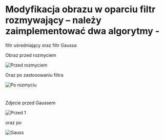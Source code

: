 #  Modyfikacja obrazu w oparciu filtr rozmywający – należy zaimplementować dwa algorytmy -
filtr uśredniający oraz filtr Gaussa

Obraz przed rozmyciem


![Przed rozmyciem](https://user-images.githubusercontent.com/80647495/122532985-5a27fb80-d021-11eb-9f03-6d30bff95994.png)




Oraz po zastosowaniu filtra


![Po rozmyciu](https://user-images.githubusercontent.com/80647495/122533000-5e541900-d021-11eb-8ef0-bbf4c1732027.png)

#

Zdjecie przed Gaussem


![Przed 1](https://user-images.githubusercontent.com/80647495/122530865-3b286a00-d01f-11eb-9441-acb622a2bed4.png)



oraz po


![Gauss](https://user-images.githubusercontent.com/80647495/122530883-41b6e180-d01f-11eb-812e-531401989485.png)


